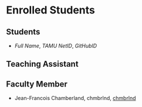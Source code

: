 # Enrolled Students


## Students

* _Full Name_, _TAMU NetID_, _GitHubID_


## Teaching Assistant


## Faculty Member

* Jean-Francois Chamberland, chmbrlnd, [chmbrlnd](https://chmbrlnd.github.io/)

